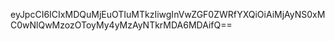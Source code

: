 eyJpcCI6ICIxMDQuMjEuOTIuMTkzIiwgInVwZGF0ZWRfYXQiOiAiMjAyNS0xMC0wNlQwMzozOToyMy4yMzAyNTkrMDA6MDAifQ==